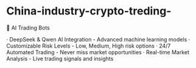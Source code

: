 # China-industry-crypto-treding-

🤖 AI Trading Bots

· DeepSeek & Qwen AI Integration - Advanced machine learning models
· Customizable Risk Levels - Low, Medium, High risk options
· 24/7 Automated Trading - Never miss market opportunities
· Real-time Market Analysis - Live trading signals and insights
